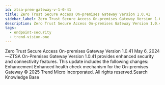 ```yaml
---
id: ztsa-prem-gateway-v-1-0-41
title: Zero Trust Secure Access On-premises Gateway Version 1.0.41
sidebar_label: Zero Trust Secure Access On-premises Gateway Version 1.0.41
description: Zero Trust Secure Access On-premises Gateway Version 1.0.41
tags:
  - endpoint-security
  - trend-vision-one
---
```


 Zero Trust Secure Access On-premises Gateway Version 1.0.41 May 6, 2024—ZTSA On-Premises Gateway Version 1.0.41 provides enhanced security and connectivity features. This update includes the following changes: Enhancement Enhanced health check mechanism for the On-premises Gateway © 2025 Trend Micro Incorporated. All rights reserved.Search Knowledge Base